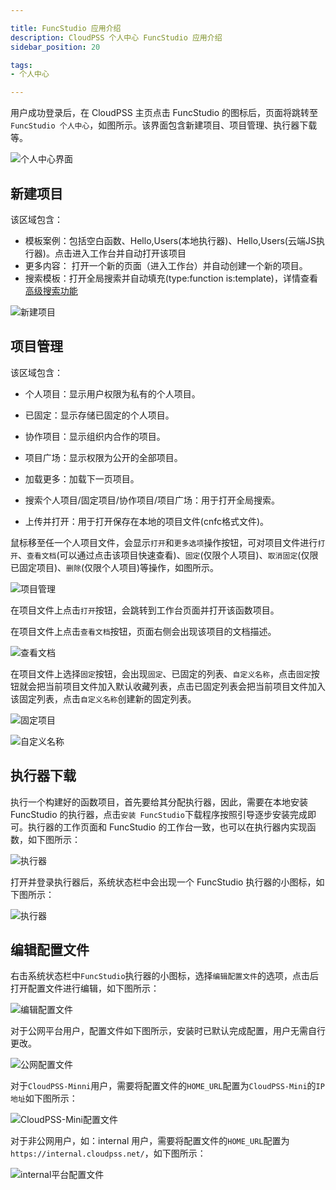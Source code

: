 ```yaml
---

title: FuncStudio 应用介绍
description: CloudPSS 个人中心 FuncStudio 应用介绍
sidebar_position: 20

tags: 
- 个人中心

---
```


用户成功登录后，在 CloudPSS 主页点击 FuncStudio 的图标后，页面将跳转至 `FuncStudio 个人中心`，如图所示。该界面包含新建项目、项目管理、执行器下载等。

![个人中心界面](./个人中心.png "个人中心界面")

## 新建项目

该区域包含：

+ 模板案例：包括空白函数、Hello,Users(本地执行器)、Hello,Users(云端JS执行器)。点击进入工作台并自动打开该项目
+ 更多内容： 打开一个新的页面（进入工作台）并自动创建一个新的项目。
+ 搜索模板：打开全局搜索并自动填充(type:function is:template)，详情查看[高级搜索功能](../../others/advanced-search/index.md "高级搜索功能")

![新建项目](./新建项目.png "新建项目")


## 项目管理

该区域包含：

+ 个人项目：显示用户权限为私有的个人项目。

+ 已固定：显示存储已固定的个人项目。
  
+ 协作项目：显示组织内合作的项目。

+ 项目广场：显示权限为公开的全部项目。

+ 加载更多：加载下一页项目。
  
+ 搜索个人项目/固定项目/协作项目/项目广场：用于打开全局搜索。

+ 上传并打开：用于打开保存在本地的项目文件(cnfc格式文件)。  


鼠标移至任一个人项目文件，会显示`打开`和`更多选项`操作按钮，可对项目文件进行`打开`、`查看文档`(可以通过点击该项目快速查看)、`固定`(仅限个人项目)、`取消固定`(仅限已固定项目)、`删除`(仅限个人项目)等操作，如图所示。

![项目管理](./项目管理.png "项目管理")

在项目文件上点击`打开`按钮，会跳转到工作台页面并打开该函数项目。

在项目文件上点击`查看文档`按钮，页面右侧会出现该项目的文档描述。

![查看文档](./查看文档.png "查看文档")

在项目文件上选择`固定`按钮，会出现`固定`、已固定的列表、`自定义名称`，点击`固定`按钮就会把当前项目文件加入默认收藏列表，点击已固定列表会把当前项目文件加入该固定列表，点击`自定义名称`创建新的固定列表。

![固定项目](./固定项目.png "固定项目")

![自定义名称](./自定义名称.png "自定义名称")

## 执行器下载

执行一个构建好的函数项目，首先要给其分配执行器，因此，需要在本地安装 FuncStudio 的执行器，点击`安装 FuncStudio`下载程序按照引导逐步安装完成即可。执行器的工作页面和 FuncStudio 的工作台一致，也可以在执行器内实现函数，如下图所示：

![执行器](./执行器界面.png "执行器界面")

打开并登录执行器后，系统状态栏中会出现一个 FuncStudio 执行器的小图标，如下图所示：

![执行器](./执行器图标.png "执行器图标")

## 编辑配置文件

右击系统状态栏中`FuncStudio`执行器的小图标，选择`编辑配置文件`的选项，点击后打开配置文件进行编辑，如下图所示：

![编辑配置文件](./编辑配置文件.png "编辑配置文件")

对于公网平台用户，配置文件如下图所示，安装时已默认完成配置，用户无需自行更改。

![公网配置文件](./公网配置文件.png "公网配置文件")


对于`CloudPSS-Minni`用户，需要将配置文件的`HOME_URL`配置为`CloudPSS-Mini`的`IP地址`如下图所示：

![CloudPSS-Mini配置文件](./CloudPSS-Mini配置文件.png "CloudPSS-Mini配置文件")

对于非公网用户，如：internal 用户，需要将配置文件的`HOME_URL`配置为`https://internal.cloudpss.net/`，如下图所示：

![internal平台配置文件](./internal平台配置文件.png "internal平台配置文件")